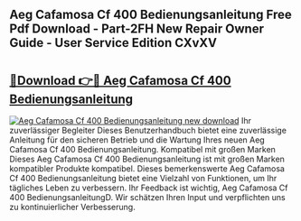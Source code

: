 ## Aeg Cafamosa Cf 400 Bedienungsanleitung Free Pdf Download - Part-2FH New Repair Owner Guide - User Service Edition CXvXV

# <h2><a href="http://df4gem.blite.top/?on=Aeg+Cafamosa+Cf+400+Bedienungsanleitung">🔗Download 👉🔴 Aeg Cafamosa Cf 400 Bedienungsanleitung</a></h2>

[![Aeg Cafamosa Cf 400 Bedienungsanleitung new download](https://i.imgur.com/lujVjoI.png)](http://df4gem.blite.top/?on=Aeg+Cafamosa+Cf+400+Bedienungsanleitung)
Ihr zuverlässiger Begleiter Dieses Benutzerhandbuch bietet eine zuverlässige Anleitung für den sicheren Betrieb und die Wartung Ihres neuen Aeg Cafamosa Cf 400 Bedienungsanleitung. Kompatibel mit großen Marken Dieses Aeg Cafamosa Cf 400 Bedienungsanleitung ist mit großen Marken kompatibler Produkte kompatibel. Dieses bemerkenswerte Aeg Cafamosa Cf 400 Bedienungsanleitung bietet eine Vielzahl von Funktionen, um Ihr tägliches Leben zu verbessern. Ihr Feedback ist wichtig, Aeg Cafamosa Cf 400 BedienungsanleitungD. Wir schätzen Ihren Input und verpflichten uns zu kontinuierlicher Verbesserung.
